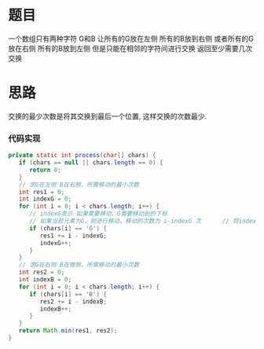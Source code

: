# 题目
一个数组只有两种字符 G和B
让所有的G放在左侧 所有的B放到右侧
或者所有的G放在右侧 所有的B放到左侧
但是只能在相邻的字符间进行交换
返回至少需要几次交换

# 思路

交换的最少次数是将其交换到最后一个位置, 这样交换的次数最少.

### 代码实现
```java
private static int process(char[] chars) {  
   if (chars == null || chars.length == 0) {  
      return 0;  
   }  
   // 求G在左侧 B在右侧，所需移动的最小次数  
   int res1 = 0;  
   int indexG = 0;  
   for (int i = 0; i < chars.length; i++) {  
      // indexG表示 如果需要移动，G需要移动到的下标  
      // 如果当前元素为G，则进行移动，移动的次数为 i-indexG 次      // 将indexG向后移动      
      if (chars[i] == 'G') {  
         res1 += i - indexG;  
         indexG++;  
      }  
   }  
   // 求G在右侧 B在做侧，所需移动的最小次数  
   int res2 = 0;  
   int indexB = 0;  
   for (int i = 0; i < chars.length; i++) {  
      if (chars[i] == 'B') {  
         res2 += i - indexB;  
         indexB++;  
      }  
   }  
   return Math.min(res1, res2);  
}
```